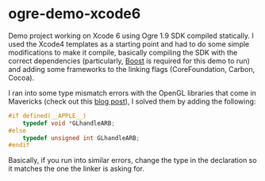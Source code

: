 ogre-demo-xcode6
================

Demo project working on Xcode 6 using Ogre 1.9 SDK compiled statically. I used the Xcode4 templates as a starting point and had to do some simple modifications to make it compile, basically compiling the SDK with the correct dependencies (particularly, <a href="http://www.boost.org/">Boost</a> is required for this demo to run) and adding some frameworks to the linking flags (CoreFoundation, Carbon, Cocoa).

I ran into some type mismatch errors with the OpenGL libraries that come in Mavericks (check out this <a href="http://meandmark.com/blog/2011/11/sdl-opengl-typedef-redefinition-error-on-mac-os-x-10-7/">blog post</a>), I solved them by adding the following:

```cpp
#if defined(__APPLE__)  
	typedef void *GLhandleARB;
#else    
	typedef unsigned int GLhandleARB;
#endif
```

Basically, if you run into similar errors, change the type in the declaration so it matches the one the linker is asking for.
